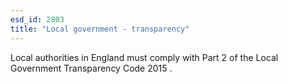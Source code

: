 ```yaml
---
esd_id: 2803
title: "Local government - transparency"
---
```


Local authorities in England must comply with Part 2 of the Local Government Transparency Code 2015 .

